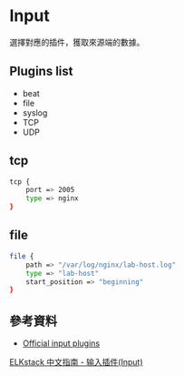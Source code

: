 # Input

選擇對應的插件，獲取來源端的數據。

## Plugins list
- beat
- file
- syslog
- TCP
- UDP

## tcp 

```bash
tcp {
    port => 2005
    type => nginx
}
```

## file

```bash
file {
    path => "/var/log/nginx/lab-host.log"
    type => "lab-host"
    start_position => "beginning"
}
```

## 參考資料

- [Official input plugins](https://www.elastic.co/guide/en/logstash/current/input-plugins.html#input-plugins)

[ELKstack 中文指南 - 输入插件(Input)](https://elkguide.elasticsearch.cn/logstash/plugins/input/)